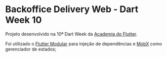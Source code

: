 # Backoffice Delivery Web - Dart Week 10

Projeto desenvolvido na 10ª Dart Week da [Academia do Flutter](https://novo.academiadoflutter.com.br/).

Foi utilizado o [Flutter Modular](https://modular.flutterando.com.br/docs/intro/) para injeção de dependências e [MobX](https://pub.dev/packages/mobx) como gerenciador de estados;
